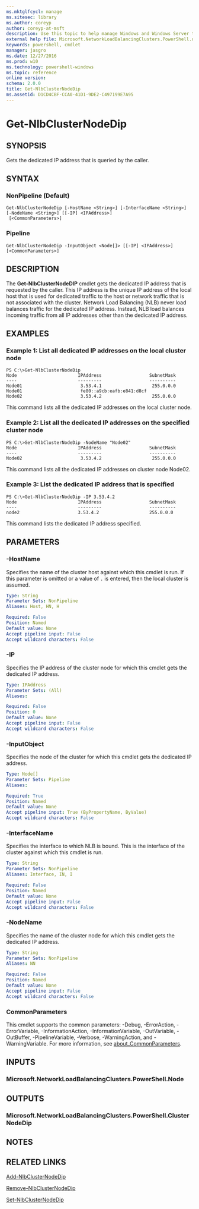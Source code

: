 ```yaml
---
ms.mktglfcycl: manage
ms.sitesec: library
ms.author: coreyp
author: coreyp-at-msft
description: Use this topic to help manage Windows and Windows Server technologies with Windows PowerShell.
external help file: Microsoft.NetworkLoadBalancingClusters.PowerShell.dll-Help.xml
keywords: powershell, cmdlet
manager: jasgro
ms.date: 12/27/2016
ms.prod: w10
ms.technology: powershell-windows
ms.topic: reference
online version: 
schema: 2.0.0
title: Get-NlbClusterNodeDip
ms.assetid: D1CD4CBF-CCA0-41D1-9DE2-C497199E7A95
---
```


# Get-NlbClusterNodeDip

## SYNOPSIS
Gets the dedicated IP address that is queried by the caller.

## SYNTAX

### NonPipeline (Default)
```
Get-NlbClusterNodeDip [-HostName <String>] [-InterfaceName <String>] [-NodeName <String>] [[-IP] <IPAddress>]
 [<CommonParameters>]
```

### Pipeline
```
Get-NlbClusterNodeDip -InputObject <Node[]> [[-IP] <IPAddress>] [<CommonParameters>]
```

## DESCRIPTION
The **Get-NlbClusterNodeDIP** cmdlet gets the dedicated IP address that is requested by the caller.
This IP address is the unique IP address of the local host that is used for dedicated traffic to the host or network traffic that is not associated with the cluster.
Network Load Balancing (NLB) never load balances traffic for the dedicated IP address.
Instead, NLB load balances incoming traffic from all IP addresses other than the dedicated IP address.

## EXAMPLES

### Example 1: List all dedicated IP addresses on the local cluster node
```
PS C:\>Get-NlbClusterNodeDip
Node                       IPAddress                  SubnetMask 
----                       ---------                  ---------- 
Node01                      3.53.4.1                   255.0.0.0 
Node01                      fe80::a9cb:eafb:e841:d8cf 
Node02                      3.53.4.2                   255.0.0.0
```

This command lists all the dedicated IP addresses on the local cluster node.

### Example 2: List all the dedicated IP addresses on the specified cluster node
```
PS C:\>Get-NlbClusterNodeDip -NodeName "Node02"
Node                       IPAddress                  SubnetMask 
----                       ---------                  ---------- 
Node02                      3.53.4.2                   255.0.0.0
```

This command lists all the dedicated IP addresses on cluster node Node02.

### Example 3: List the dedicated IP address that is specified
```
PS C:\>Get-NlbClusterNodeDip -IP 3.53.4.2
Node                       IPAddress                  SubnetMask 
----                       ---------                  ---------- 
node2                      3.53.4.2                   255.0.0.0
```

This command lists the dedicated IP address specified.

## PARAMETERS

### -HostName
Specifies the name of the cluster host against which this cmdlet is run.
If this parameter is omitted or a value of `.` is entered, then the local cluster is assumed.

```yaml
Type: String
Parameter Sets: NonPipeline
Aliases: Host, HN, H

Required: False
Position: Named
Default value: None
Accept pipeline input: False
Accept wildcard characters: False
```

### -IP
Specifies the IP address of the cluster node for which this cmdlet gets the dedicated IP address.

```yaml
Type: IPAddress
Parameter Sets: (All)
Aliases: 

Required: False
Position: 0
Default value: None
Accept pipeline input: False
Accept wildcard characters: False
```

### -InputObject
Specifies the node of the cluster for which this cmdlet gets the dedicated IP address.

```yaml
Type: Node[]
Parameter Sets: Pipeline
Aliases: 

Required: True
Position: Named
Default value: None
Accept pipeline input: True (ByPropertyName, ByValue)
Accept wildcard characters: False
```

### -InterfaceName
Specifies the interface to which NLB is bound.
This is the interface of the cluster against which this cmdlet is run.

```yaml
Type: String
Parameter Sets: NonPipeline
Aliases: Interface, IN, I

Required: False
Position: Named
Default value: None
Accept pipeline input: False
Accept wildcard characters: False
```

### -NodeName
Specifies the name of the cluster node for which this cmdlet gets the dedicated IP address.

```yaml
Type: String
Parameter Sets: NonPipeline
Aliases: NN

Required: False
Position: Named
Default value: None
Accept pipeline input: False
Accept wildcard characters: False
```

### CommonParameters
This cmdlet supports the common parameters: -Debug, -ErrorAction, -ErrorVariable, -InformationAction, -InformationVariable, -OutVariable, -OutBuffer, -PipelineVariable, -Verbose, -WarningAction, and -WarningVariable. For more information, see [about_CommonParameters](http://go.microsoft.com/fwlink/?LinkID=113216).

## INPUTS

### Microsoft.NetworkLoadBalancingClusters.PowerShell.Node

## OUTPUTS

### Microsoft.NetworkLoadBalancingClusters.PowerShell.ClusterNodeDip

## NOTES

## RELATED LINKS

[Add-NlbClusterNodeDip](./Add-NlbClusterNodeDip.md)

[Remove-NlbClusterNodeDip](./Remove-NlbClusterNodeDip.md)

[Set-NlbClusterNodeDip](./Set-NlbClusterNodeDip.md)

